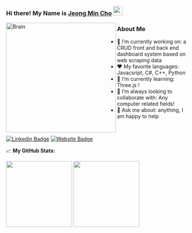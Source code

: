 ### Hi there! My Name is <a href="https://e2slayer.github.io/" target="_blank">Jeong Min Cho</a> <img src="https://media.giphy.com/media/hvRJCLFzcasrR4ia7z/giphy.gif" width="25px">

<img align="left" alt="Brain" width="300" src="http://gifimage.net/wp-content/uploads/2017/10/cerebro-gif-tumblr-3.gif">
<h3> About Me </h3>

- 🔭 I’m currently working on: a CRUD front and back end dashboard system based on web scraping data
- :heart: My favorite languages: Javacsript, C#, C++, Python
- 🌱 I’m currently learning: Three.js !
- 👯 I’m always looking to collaborate with: Any computer related fields!
- 💬 Ask me about: anything, I am happy to help

<br/>

[![Linkedin Badge](https://img.shields.io/badge/-LinkedIn-0e76a8?style=flat-square&logo=Linkedin&logoColor=white)](https://www.linkedin.com/in/jeong-min-cho-3a923b158/)
[![Website Badge](https://img.shields.io/badge/Website-3b5998?style=flat-square&logo=google-chrome&logoColor=white)](https://e2slayer.github.io/)

📈 **My GitHub Stats:**

<p>
  <img height="180em" src="https://github-readme-stats.vercel.app/api?username=e2slayer&show_icons=true&hide_border=true&&count_private=true&include_all_commits=true" />
  <img height="180em" src="https://github-readme-stats.vercel.app/api/top-langs/?username=e2slayer&exclude_repo=KNN-Image-Classification&show_icons=true&hide_border=true&layout=compact&langs_count=8"/>
</p>



<!--
**E2Slayer/e2slayer** is a ✨ _special_ ✨ repository because its `README.md` (this file) appears on your GitHub profile.

Here are some ideas to get you started:

- 🔭 I’m currently working on ...
- 🌱 I’m currently learning ...
- 👯 I’m looking to collaborate on ...
- 🤔 I’m looking for help with ...
- 💬 Ask me about ...
- 📫 How to reach me: ...
- 😄 Pronouns: ...
- ⚡ Fun fact: ...
-->
